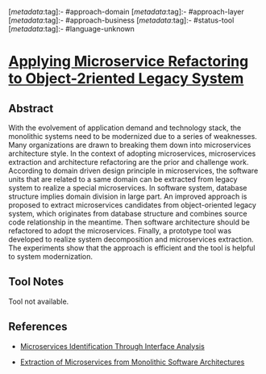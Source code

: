 <!-- deno-fmt-ignore-start -->

[_metadata_:tag]:- #approach-domain
[_metadata_:tag]:- #approach-layer
[_metadata_:tag]:- #approach-business
[_metadata_:tag]:- #status-tool
[_metadata_:tag]:- #language-unknown

<!-- deno-fmt-ignore-end -->

# [Applying Microservice Refactoring to Object-2riented Legacy System](https://doi.org/10.1109/DSA52907.2021.00070)

## Abstract

With the evolvement of application demand and technology stack, the monolithic
systems need to be modernized due to a series of weaknesses. Many organizations
are drawn to breaking them down into microservices architecture style. In the
context of adopting microservices, microservices extraction and architecture
refactoring are the prior and challenge work. According to domain driven design
principle in microservices, the software units that are related to a same domain
can be extracted from legacy system to realize a special microservices. In
software system, database structure implies domain division in large part. An
improved approach is proposed to extract microservices candidates from
object-oriented legacy system, which originates from database structure and
combines source code relationship in the meantime. Then software architecture
should be refactored to adopt the microservices. Finally, a prototype tool was
developed to realize system decomposition and microservices extraction. The
experiments show that the approach is efficient and the tool is helpful to
system modernization.

## Tool Notes

Tool not available.

## References

- [Microservices Identification Through Interface Analysis](./microservices-identification-through-interface-analysis.md)

- [Extraction of Microservices from Monolithic Software Architectures](./extraction-of-microservices-from-monolithic-software-architectures.md)
